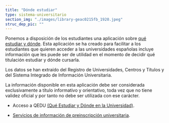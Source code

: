 ```yaml
---
title: "Dónde estudiar"
type: sistema-universitario
section_img: "./images/library-geac0215fb_1920.jpeg"
struc_dep_pic: ""
---
```

Ponemos a disposición de los estudiantes una aplicación sobre [qué estudiar y dónde](https://www.educacion.gob.es/notasdecorte/compBdDo). Esta aplicación se ha creado para facilitar a los estudiantes que quieren acceder a las universidades españolas incluye información que les puede ser de utilidad en el momento de decidir qué titulación estudiar y dónde cursarla.  

Los datos se han extraído del Registro de Universidades, Centros y Títulos y del Sistema Integrado de Información Universitaria.  

La información disponible en esta aplicación debe ser considerada exclusivamente a título informativo y orientativo, toda vez que no tiene validez oficial y por tanto no debe ser utilizada con ese carácter.  

- Acceso a QEDU [(Qué Estudiar y Dónde en la Universidad)](https://www.educacion.gob.es/notasdecorte/compBdDo).  

- [Servicios de información de preinscripción universitaria](https://www.universidades.gob.es/portal/site/universidades/menuitem.21ef60083f296675105f2c10026041a0/?vgnextoid=5425a292699b7710VgnVCM1000001d04140aRCRD).  